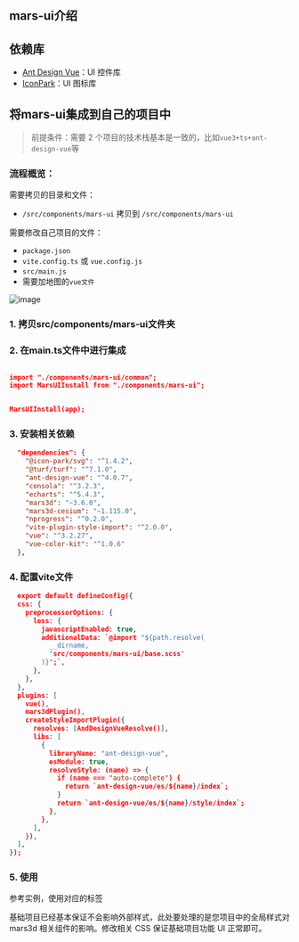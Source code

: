 
## mars-ui介绍

## 依赖库
- [Ant Design Vue](https://next.antdv.com/components/overview-cn/)：UI 控件库
- [IconPark](https://iconpark.oceanengine.com/official)：UI 图标库


## 将mars-ui集成到自己的项目中

> 前提条件：需要 2 个项目的技术栈基本是一致的，比如`vue3+ts+ant-design-vue`等


### 流程概览：

需要拷贝的目录和文件：

- `/src/components/mars-ui` 拷贝到 `/src/components/mars-ui`

需要修改自己项目的文件：

- `package.json`
- `vite.config.ts` 或 `vue.config.js`
- `src/main.js`
- 需要加地图的`vue文件`

![image](http://mars3d.cn/dev/img/guide/project-vue-hebing.jpg)

### 1. 拷贝src/components/mars-ui文件夹
### 2. 在main.ts文件中进行集成
```json

import "./components/mars-ui/common";
import MarsUIInstall from "./components/mars-ui";


MarsUIInstall(app);
```
### 3. 安装相关依赖
```json
  "dependencies": {
    "@icon-park/svg": "^1.4.2",
    "@turf/turf": "^7.1.0",
    "ant-design-vue": "^4.0.7",
    "consola": "^3.2.3",
    "echarts": "^5.4.3",
    "mars3d": "~3.6.0",
    "mars3d-cesium": "~1.115.0",
    "nprogress": "^0.2.0",
    "vite-plugin-style-import": "^2.0.0",
    "vue": "^3.2.27",
    "vue-color-kit": "^1.0.6"
  },
```

### 4. 配置vite文件
```json
  export default defineConfig({
  css: {
    preprocessorOptions: {
      less: {
        javascriptEnabled: true,
        additionalData: `@import "${path.resolve(
          __dirname,
          "src/components/mars-ui/base.scss"
        )}";`,
      },
    },
  },
  plugins: [
    vue(),
    mars3dPlugin(),
    createStyleImportPlugin({
      resolves: [AndDesignVueResolve()],
      libs: [
        {
          libraryName: "ant-design-vue",
          esModule: true,
          resolveStyle: (name) => {
            if (name === "auto-complete") {
              return `ant-design-vue/es/${name}/index`;
            }
            return `ant-design-vue/es/${name}/style/index`;
          },
        },
      ],
    }),
  ],
});
```

### 5. 使用
参考实例，使用对应的标签

基础项目已经基本保证不会影响外部样式，此处要处理的是您项目中的全局样式对 mars3d 相关组件的影响。修改相关 CSS 保证基础项目功能 UI 正常即可。

